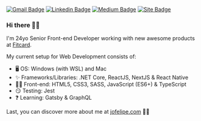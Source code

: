 [![Gmail Badge](https://img.shields.io/badge/-Gmail-c14438?style=flat&logo=Gmail&logoColor=white&link=mailto:eu@jonathanfelipe.com.br)](mailto:eu@jonathanfelipe.com.br)
[![Linkedin Badge](https://img.shields.io/badge/-LinkedIn-blue?style=flat&logo=Linkedin&logoColor=white&link=https://www.linkedin.com/in/jofelipe/)](https://www.linkedin.com/in/jofelipe/)
[![Medium Badge](https://img.shields.io/badge/-Medium-02b875?style=flat&logo=Medium&logoColor=white&link=https://medium.com/@jofelipe.com)](https://medium.com/@jofelipe.com)
[![Site Badge](https://img.shields.io/badge/Site-jofelipe.com-000)](https://jofelipe.com/)

### Hi there 🖐🏼

I'm 24yo Senior Front-end Developer working with new awesome products at [Fitcard](https://www.fitcard.com.br/).

My current setup for Web Development consists of:

- 🖥 OS: Windows (with WSL) and Mac
- ✨ Frameworks/Libraries: .NET Core, ReactJS, NextJS & React Native
- 👩🏽‍ Front-end: HTML5, CSS3, SASS, JavaScript (ES6+) & TypeScript
- 😏 Testing: Jest
- ❓ Learning: Gatsby & GraphQL

Last, you can discover more about me at [jofelipe.com](https://jofelipe.com) 🤘🏼
